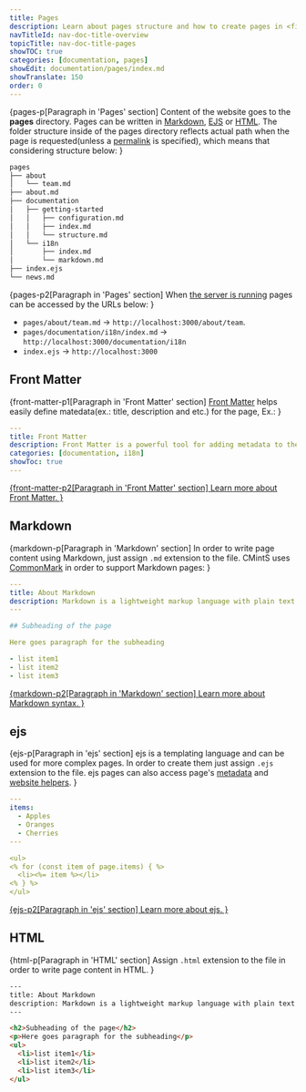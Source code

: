 ```yaml
---
title: Pages
description: Learn about pages structure and how to create pages in <fix>CMintS</fix> using <fix>Markdown</fix>, <fix>ejs</fix> and <fix>HTML</fix>.
navTitleId: nav-doc-title-overview
topicTitle: nav-doc-title-pages
showTOC: true
categories: [documentation, pages]
showEdit: documentation/pages/index.md
showTranslate: 150
order: 0
---
```


{pages-p[Paragraph in 'Pages' section]
Content of the website goes to the <fix>**pages**</fix> directory. Pages can be
written in <fix>[Markdown](#markdown)</fix>, <fix>[EJS](#ejs)</fix> or
<fix>[HTML](#html)</fix>. The folder structure inside of the pages directory
reflects actual path when the page is requested(unless a
[permalink](/documentation/pages#permalinks) is specified), which means that
considering structure below:
}

```bash
pages
├── about
│   └── team.md
├── about.md
├── documentation
│   ├── getting-started
│   │   ├── configuration.md
│   │   ├── index.md
│   │   └── structure.md
│   └── i18n
│       ├── index.md
│       └── markdown.md
├── index.ejs
└── news.md
```

{pages-p2[Paragraph in 'Pages' section]
When [the server is running](/documentation#start-server) pages can be accessed
by the URLs below:
}

- <fix>`pages/about/team.md`</fix> -> <fix>`http://localhost:3000/about/team`</fix>.
- <fix>`pages/documentation/i18n/index.md`</fix> -> <fix>`http://localhost:3000/documentation/i18n`</fix>
- <fix>`index.ejs`</fix> -> <fix>`http://localhost:3000`</fix>

## Front Matter

{front-matter-p1[Paragraph in 'Front Matter' section]
[Front Matter](/documentation/pages/frontmatter) helps easily define
matedata(ex.: title, description and etc.) for the page, Ex.:
}

```yaml
---
title: Front Matter
description: Front Matter is a powerful tool for adding metadata to the pages
categories: [documentation, i18n]
showToc: true
---
```

<a href="/documentation/pages/frontmatter">
{front-matter-p2[Paragraph in 'Front Matter' section]
Learn more about <fix>Front Matter</fix>.
}
</a>

## Markdown

{markdown-p[Paragraph in 'Markdown' section]
In order to write page content using Markdown, just assign <fix>`.md`</fix>
extension to the file. <fix>CMintS</fix> uses <a href="http://commonmark.org/"
target="_blank" rel="noopener">CommonMark</a> in order to support
<fix>Markdown</fix> pages:
}

```yaml
---
title: About Markdown
description: Markdown is a lightweight markup language with plain text formatting syntax
---

## Subheading of the page

Here goes paragraph for the subheading

- list item1
- list item2
- list item3
```

<a href="http://commonmark.org/help">
{markdown-p2[Paragraph in 'Markdown' section]
Learn more about <fix>Markdown</fix> syntax.
}
</a>


## ejs

{ejs-p[Paragraph in 'ejs' section]
<fix>ejs</fix> is a templating language and can be used for more complex pages.
In order to create them just assign <fix>`.ejs`</fix> extension to the file.
<fix>ejs</fix> pages can also access page's
[metadata](/documentation/pages/frontmatter) and
[website helpers](/documentation/themes/ejs#helpers).
}

```yaml
---
items: 
  - Apples
  - Oranges
  - Cherries
---

<ul>
<% for (const item of page.items) { %>
  <li><%= item %></li>
<% } %>
</ul>
```

<a href="http://ejs.co/" target="_blank" rel="noopener">
{ejs-p2[Paragraph in 'ejs' section]
Learn more about <fix>ejs</fix>.
}
</a>

## HTML

{html-p[Paragraph in 'HTML' section]
Assign <fix>`.html`</fix> extension to the file in order to write page content
in <fix>HTML</fix>.
}

```html
---
title: About Markdown
description: Markdown is a lightweight markup language with plain text formatting syntax
---

<h2>Subheading of the page</h2>
<p>Here goes paragraph for the subheading</p>
<ul>
  <li>list item1</li>
  <li>list item2</li>
  <li>list item3</li>
</ul>
```
